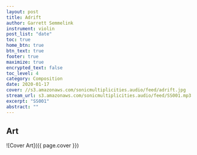 ```yaml
---
layout: post
title: Adrift
author: Garrett Semmelink
instrument: violin
post_list: "date"
toc: true
home_btn: true
btn_text: true
footer: true
maximize: true
encrypted_text: false
toc_level: 4
category: Composition
date: 2020-01-17
cover: //s3.amazonaws.com/sonicmultiplicities.audio/feed/adrift.jpg
stream_url: s3.amazonaws.com/sonicmultiplicities.audio/feed/SS001.mp3
excerpt: "SS001"
abstract: ""
---
```


## Art

![Cover Art]({{ page.cover }})
